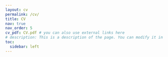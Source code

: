 ```yaml
---
layout: cv
permalink: /cv/
title: CV
nav: true
nav_order: 5
cv_pdf: CV.pdf # you can also use external links here
# description: This is a description of the page. You can modify it in '_pages/cv.md'. You can also change or remove the top pdf download button.
toc:
  sidebar: left
---
```

